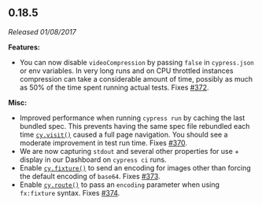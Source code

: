 ## 0.18.5

_Released 01/08/2017_

**Features:**

- You can now disable `videoCompression` by passing `false` in `cypress.json` or
  env variables. In very long runs and on CPU throttled instances compression
  can take a considerable amount of time, possibly as much as 50% of the time
  spent running actual tests. Fixes
  [#372](https://github.com/cypress-io/cypress/issues/372).

**Misc:**

- Improved performance when running `cypress run` by caching the last bundled
  spec. This prevents having the same spec file rebundled each time
  [`cy.visit()`](/api/commands/visit) caused a full page navigation. You should
  see a moderate improvement in test run time. Fixes
  [#370](https://github.com/cypress-io/cypress/issues/370).
- We are now capturing `stdout` and several other properties for use + display
  in our Dashboard on `cypress ci` runs.
- Enable [`cy.fixture()`](/api/commands/fixture) to send an encoding for images
  other than forcing the default encoding of `base64`. Fixes
  [#373](https://github.com/cypress-io/cypress/issues/373).
- Enable [`cy.route()`](/api/commands/route) to pass an `encoding` parameter
  when using `fx:fixture` syntax. Fixes
  [#374](https://github.com/cypress-io/cypress/issues/374).
